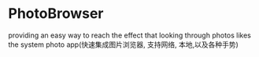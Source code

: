 # PhotoBrowser
providing an easy way to reach the effect that looking through photos likes the system photo app(快速集成图片浏览器, 支持网络, 本地,以及各种手势)

